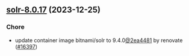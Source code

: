 

## [solr-8.0.17](https://github.com/truecharts/charts/compare/solr-8.0.16...solr-8.0.17) (2023-12-25)

### Chore

- update container image bitnami/solr to 9.4.0[@2ea4481](https://github.com/2ea4481) by renovate ([#16397](https://github.com/truecharts/charts/issues/16397))
  
  